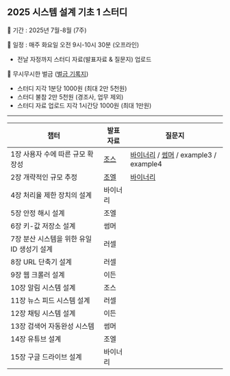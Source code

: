 ## 2025 시스템 설계 기초 1 스터디

📌 기간 : 2025년 7월-8월 (7주)

📌 일정 : 매주 화요일 오전 9시-10시 30분 (오프라인)

- 전날 자정까지 스터디 자료(발표자료 & 질문지) 업로드

📌 무시무시한 벌금 ([벌금 기록지](https://github.com/shinhee-rebecca/system-design-interview-1/blob/main/ETC/%EB%B2%8C%EA%B8%88%20%EA%B8%B0%EB%A1%9D%EC%A7%80.md))

- 스터디 지각 1분당 1000원 (최대 2만 5천원)
- 스터디 불참 2만 5천원 (경조사, 업무 제외)
- 스터디 자료 업로드 지각 1시간당 1000원 (최대 1만원)

---

| 챕터                                       | 발표 자료                                                                                   | 질문지                                    |
| ------------------------------------------ |-----------------------------------------------------------------------------------------| ----------------------------------------- |
| 1장 사용자 수에 따른 규모 확장성           | [조스](https://github.com/shinhee-rebecca/system-design-interview-1/tree/main/1%EC%9E%A5) | [바이너리](https://github.com/shinhee-rebecca/system-design-interview-1/blob/main/1%EC%9E%A5/question_binary.md) / [썸머](https://github.com/shinhee-rebecca/system-design-interview-1/blob/main/1%EC%9E%A5/question_summer.md) / example3 / example4 |
| 2장 개략적인 규모 추정                     | [조엘](https://github.com/shinhee-rebecca/system-design-interview-1/tree/main/2%EC%9E%A5) |  [바이너리](https://github.com/shinhee-rebecca/system-design-interview-1/blob/main/2%EC%9E%A5/question_binary.md)                                         |
| 4장 처리율 제한 장치의 설계                | 바이너리                                                                                    |                                           |
| 5장 안정 해시 설계                         | 조엘                                                                                      |                                           |
| 6장 키-값 저장소 설계                      | 썸머                                                                                      |                                           |
| 7장 분산 시스템을 위한 유일 ID 생성기 설계 | 러셀                                                                                      |                                           |
| 8장 URL 단축기 설계                        | 러셀                                                                                      |                                           |
| 9장 웹 크롤러 설계                         | 이든                                                                                      |                                           |
| 10장 알림 시스템 설계                      | 조스                                                                                      |                                           |
| 11장 뉴스 피드 시스템 설계                 | 러셀                                                                                      |                                           |
| 12장 채팅 시스템 설계                      | 이든                                                                                      |                                           |
| 13장 검색어 자동완성 시스템                | 썸머                                                                                      |                                           |
| 14장 유튜브 설계                           | 조엘                                                                                      |                                           |
| 15장 구글 드라이브 설계                    | 바이너리                                                                                    |                                           |

